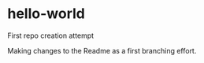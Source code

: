 # hello-world
First repo creation attempt

Making changes to the Readme as a first branching effort.
